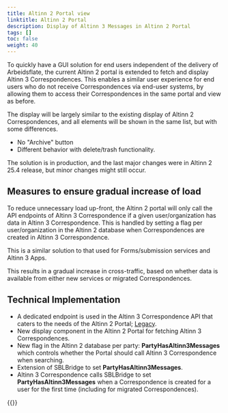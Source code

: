 ```yaml
---
title: Altinn 2 Portal view
linktitle: Altinn 2 Portal
description: Display of Altinn 3 Messages in Altinn 2 Portal
tags: []
toc: false
weight: 40
---
```


To quickly have a GUI solution for end users independent of the delivery of Arbeidsflate, the current Altinn 2 portal is extended to fetch and display Altinn 3 Correspondences.
This enables a similar user experience for end users who do not receive Correspondences via end-user systems, by allowing them to access their Correspondences in the same portal and view as before.

The display will be largely similar to the existing display of Altinn 2 Correspondences, and all elements will be shown in the same list, but with some differences.

- No "Archive" button
- Different behavior with delete/trash functionality.

The solution is in production, and the last major changes were in Altinn 2 25.4 release, but minor changes might still occur.

## Measures to ensure gradual increase of load

To reduce unnecessary load up-front, the Altinn 2 portal will only call the API endpoints of Altinn 3 Correspondence if a given user/organization has data in Altinn 3 Correspondence.
This is handled by setting a flag per user/organization in the Altinn 2 database when Correspondences are created in Altinn 3 Correspondence.

This is a similar solution to that used for Forms/submission services and Altinn 3 Apps.

This results in a gradual increase in cross-traffic, based on whether data is available from either new services or migrated Correspondences.

## Technical Implementation

- A dedicated endpoint is used in the Altinn 3 Correspondence API that caters to the needs of the Altinn 2 Portal; [Legacy](https://github.com/Altinn/altinn-correspondence/blob/main/src/Altinn.Correspondence.API/Controllers/LegacyCorrespondenceController.cs).
- New display component in the Altinn 2 Portal for fetching Altinn 3 Correspondences.
- New flag in the Altinn 2 database per party: **PartyHasAltinn3Messages** which controls whether the Portal should call Altinn 3 Correspondence when searching.
- Extension of SBLBridge to set **PartyHasAltinn3Messages**.
- Altinn 3 Correspondence calls SBLBridge to set **PartyHasAltinn3Messages** when a Correspondence is created for a user for the first time (including for migrated Correspondences).

{{<children />}}
